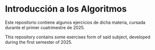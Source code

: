 # Introducción a los Algoritmos

Este repositorio contiene algunos ejercicios de dicha materia, cursada durante el primer cuatrimestre de 2025.

This repository contains some exercises form of said subject, developed during the first semester of 2025.
